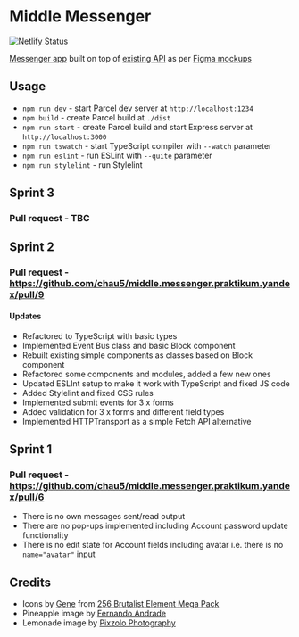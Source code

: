 # Middle Messenger

[![Netlify Status](https://api.netlify.com/api/v1/badges/14597e20-a13a-4e12-9baa-9de5a05bd954/deploy-status)](https://app.netlify.com/sites/middle-messenger-chausme/deploys)

[Messenger app](https://middle-messenger-chausme.netlify.app) built on top of [existing API](https://ya-praktikum.tech/api/v2/swagger) as per [Figma mockups](https://www.figma.com/file/sBhmIq6yUZIqBLoANYJkTh/Middle-Front-end-Chat-App)

## Usage

-   `npm run dev` - start Parcel dev server at `http://localhost:1234`
-   `npm build` - create Parcel build at `./dist`
-   `npm run start` - create Parcel build and start Express server at `http://localhost:3000`
-   `npm run tswatch` - start TypeScript compiler with `--watch` parameter
-   `npm run eslint` - run ESLint with `--quite` parameter
-   `npm run stylelint` - run Stylelint

## Sprint 3

### Pull request - TBC

## Sprint 2

### Pull request - https://github.com/chau5/middle.messenger.praktikum.yandex/pull/9

#### Updates

-   Refactored to TypeScript with basic types
-   Implemented Event Bus class and basic Block component
-   Rebuilt existing simple components as classes based on Block component
-   Refactored some components and modules, added a few new ones
-   Updated ESLInt setup to make it work with TypeScript and fixed JS code
-   Added Stylelint and fixed CSS rules
-   Implemented submit events for 3 x forms
-   Added validation for 3 x forms and different field types
-   Implemented HTTPTransport as a simple Fetch API alternative

## Sprint 1

### Pull request - https://github.com/chau5/middle.messenger.praktikum.yandex/pull/6

-   There is no own messages sent/read output
-   There are no pop-ups implemented including Account password update functionality
-   There is no edit state for Account fields including avatar i.e. there is no `name="avatar"` input

## Credits

-   Icons by [Gene](https://cogentgene1.gumroad.com/) from [256 Brutalist Element Mega Pack](https://cogentgene1.gumroad.com/l/brutalist)
-   Pineapple image by [Fernando Andrade](https://unsplash.com/@thisisnando)
-   Lemonade image by [Pixzolo Photography](https://unsplash.com/@pixzolo)
